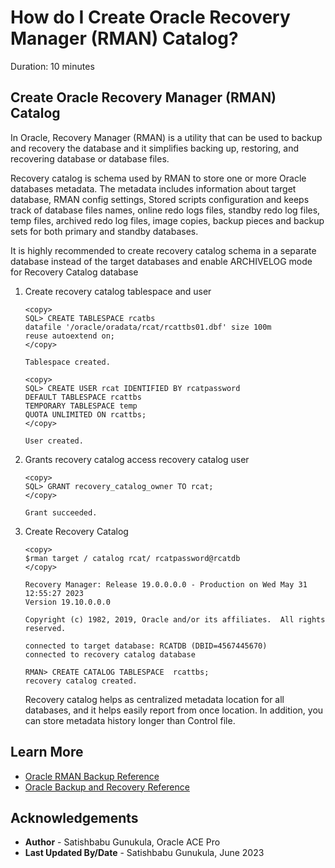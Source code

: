 # How do I Create Oracle Recovery Manager (RMAN) Catalog?

Duration: 10 minutes

## Create Oracle Recovery Manager (RMAN) Catalog

In Oracle, Recovery Manager (RMAN) is a utility that can be used to backup and recovery the database and it simplifies backing up, restoring, and recovering database or database files. 

Recovery catalog is schema used by RMAN to store one or more Oracle databases metadata. The 
metadata includes information about target database, RMAN config settings, Stored scripts configuration and keeps track of database files names, online redo logs files, standby redo log files, temp files, archived redo log files, image copies, backup pieces and backup sets for both primary and standby databases. 

It is highly recommended to create recovery catalog schema in a separate database instead of the target databases and enable ARCHIVELOG mode for Recovery Catalog database

1.	Create recovery catalog tablespace and user

	```
	<copy>
	SQL> CREATE TABLESPACE rcatbs 
	datafile '/oracle/oradata/rcat/rcattbs01.dbf' size 100m
	reuse autoextend on;
	</copy>

	Tablespace created.
	```

	```
	<copy>
	SQL> CREATE USER rcat IDENTIFIED BY rcatpassword
	DEFAULT TABLESPACE rcattbs
	TEMPORARY TABLESPACE temp
	QUOTA UNLIMITED ON rcattbs;
	</copy>

	User created.
	```

2.	Grants recovery catalog access recovery catalog user

	```
	<copy>
	SQL> GRANT recovery_catalog_owner TO rcat;
	</copy>
	
	Grant succeeded.
	```

3.	Create Recovery Catalog

	```
	<copy>
	$rman target / catalog rcat/ rcatpassword@rcatdb
	</copy>

	Recovery Manager: Release 19.0.0.0.0 - Production on Wed May 31 12:55:27 2023
	Version 19.10.0.0.0

	Copyright (c) 1982, 2019, Oracle and/or its affiliates.  All rights reserved.

	connected to target database: RCATDB (DBID=4567445670)
	connected to recovery catalog database

	RMAN> CREATE CATALOG TABLESPACE  rcattbs;
	recovery catalog created.
	```

	Recovery catalog helps as centralized metadata location for all databases, and it helps easily report from once location. In addition, you can store metadata history longer than Control file.

## Learn More

* [Oracle RMAN Backup Reference](https://www.oracleracexpert.com/search/label/RMAN%20Backup)
* [Oracle Backup and Recovery Reference](https://docs.oracle.com/en/database/oracle/oracle-database/19/rcmrf/index.html)

## Acknowledgements

* **Author** - Satishbabu Gunukula, Oracle ACE Pro
* **Last Updated By/Date** - Satishbabu Gunukula,  June 2023
